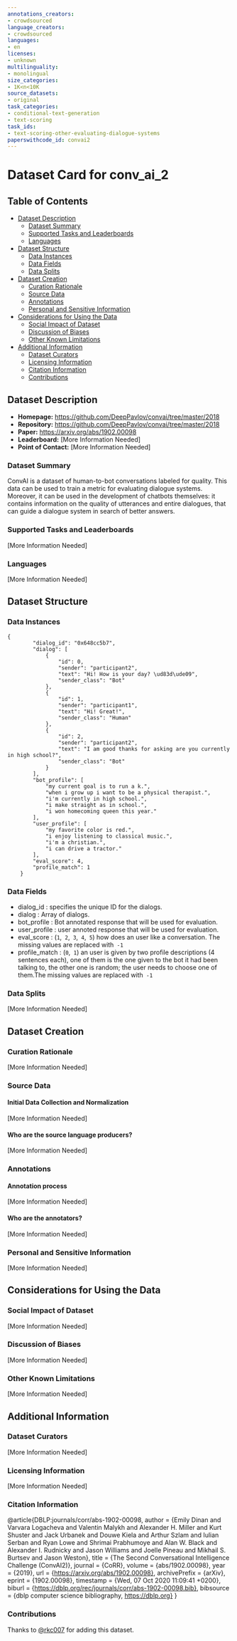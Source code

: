 ```yaml
---
annotations_creators:
- crowdsourced
language_creators:
- crowdsourced
languages:
- en
licenses:
- unknown
multilinguality:
- monolingual
size_categories:
- 1K<n<10K
source_datasets:
- original
task_categories:
- conditional-text-generation
- text-scoring
task_ids:
- text-scoring-other-evaluating-dialogue-systems
paperswithcode_id: convai2
---
```


# Dataset Card for conv_ai_2

## Table of Contents
- [Dataset Description](#dataset-description)
  - [Dataset Summary](#dataset-summary)
  - [Supported Tasks and Leaderboards](#supported-tasks-and-leaderboards)
  - [Languages](#languages)
- [Dataset Structure](#dataset-structure)
  - [Data Instances](#data-instances)
  - [Data Fields](#data-fields)
  - [Data Splits](#data-splits)
- [Dataset Creation](#dataset-creation)
  - [Curation Rationale](#curation-rationale)
  - [Source Data](#source-data)
  - [Annotations](#annotations)
  - [Personal and Sensitive Information](#personal-and-sensitive-information)
- [Considerations for Using the Data](#considerations-for-using-the-data)
  - [Social Impact of Dataset](#social-impact-of-dataset)
  - [Discussion of Biases](#discussion-of-biases)
  - [Other Known Limitations](#other-known-limitations)
- [Additional Information](#additional-information)
  - [Dataset Curators](#dataset-curators)
  - [Licensing Information](#licensing-information)
  - [Citation Information](#citation-information)
  - [Contributions](#contributions)

## Dataset Description

- **Homepage:** https://github.com/DeepPavlov/convai/tree/master/2018
- **Repository:** https://github.com/DeepPavlov/convai/tree/master/2018
- **Paper:** https://arxiv.org/abs/1902.00098
- **Leaderboard:** [More Information Needed]
- **Point of Contact:** [More Information Needed]

### Dataset Summary

ConvAI is a dataset of human-to-bot conversations labeled for quality. This data can be used to train a metric for evaluating dialogue systems. Moreover, it can be used in the development of chatbots themselves: it contains information on the quality of utterances and entire dialogues, that can guide a dialogue system in search of better answers.

### Supported Tasks and Leaderboards

[More Information Needed]

### Languages

[More Information Needed]

## Dataset Structure

### Data Instances

```
{
        "dialog_id": "0x648cc5b7",
        "dialog": [
            {
                "id": 0,
                "sender": "participant2",
                "text": "Hi! How is your day? \ud83d\ude09",
                "sender_class": "Bot"
            },
            {
                "id": 1,
                "sender": "participant1",
                "text": "Hi! Great!",
                "sender_class": "Human"
            },
            {
                "id": 2,
                "sender": "participant2",
                "text": "I am good thanks for asking are you currently in high school?",
                "sender_class": "Bot"
            }
        ],
        "bot_profile": [
            "my current goal is to run a k.",
            "when i grow up i want to be a physical therapist.",
            "i'm currently in high school.",
            "i make straight as in school.",
            "i won homecoming queen this year."
        ],
        "user_profile": [
            "my favorite color is red.",
            "i enjoy listening to classical music.",
            "i'm a christian.",
            "i can drive a tractor."
        ],
        "eval_score": 4,
        "profile_match": 1
    }
```

### Data Fields

- dialog_id : specifies the unique ID for the dialogs.
- dialog : Array of dialogs.
- bot_profile : Bot annotated response that will be used for evaluation.
- user_profile : user annoted response that will be used for evaluation.
- eval_score : (`1`,` 2`,` 3`,` 4`,` 5`) how does an user like a conversation. The missing values are replaced with` -1`
- profile_match : (`0`,` 1`) an user is given by two profile descriptions (4 sentences each), one of them is the one given to the bot it had been talking to, the other one is random; the user needs to choose one of them.The missing values are replaced with` -1`

### Data Splits

[More Information Needed]

## Dataset Creation

### Curation Rationale

[More Information Needed]

### Source Data

#### Initial Data Collection and Normalization

[More Information Needed]

#### Who are the source language producers?

[More Information Needed]

### Annotations

#### Annotation process

[More Information Needed]

#### Who are the annotators?

[More Information Needed]

### Personal and Sensitive Information

[More Information Needed]

## Considerations for Using the Data

### Social Impact of Dataset

[More Information Needed]

### Discussion of Biases

[More Information Needed]

### Other Known Limitations

[More Information Needed]

## Additional Information

### Dataset Curators

[More Information Needed]

### Licensing Information

[More Information Needed]

### Citation Information

@article{DBLP:journals/corr/abs-1902-00098,
  author    = {Emily Dinan and
               Varvara Logacheva and
               Valentin Malykh and
               Alexander H. Miller and
               Kurt Shuster and
               Jack Urbanek and
               Douwe Kiela and
               Arthur Szlam and
               Iulian Serban and
               Ryan Lowe and
               Shrimai Prabhumoye and
               Alan W. Black and
               Alexander I. Rudnicky and
               Jason Williams and
               Joelle Pineau and
               Mikhail S. Burtsev and
               Jason Weston},
  title     = {The Second Conversational Intelligence Challenge (ConvAI2)},
  journal   = {CoRR},
  volume    = {abs/1902.00098},
  year      = {2019},
  url       = {https://arxiv.org/abs/1902.00098},
  archivePrefix = {arXiv},
  eprint    = {1902.00098},
  timestamp = {Wed, 07 Oct 2020 11:09:41 +0200},
  biburl    = {https://dblp.org/rec/journals/corr/abs-1902-00098.bib},
  bibsource = {dblp computer science bibliography, https://dblp.org}
}
### Contributions

Thanks to [@rkc007](https://github.com/rkc007) for adding this dataset.